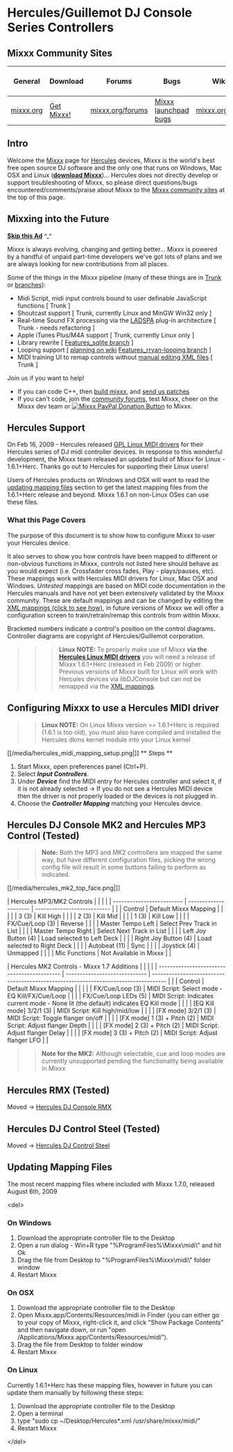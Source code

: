 # Hercules/Guillemot DJ Console Series Controllers

## Mixxx Community Sites

| General                       | Download                                     | Forums                                       | Bugs                                                     | Wiki                                     | IRC                                              | Developer Mailing List                                                               |
| ----------------------------- | -------------------------------------------- | -------------------------------------------- | -------------------------------------------------------- | ---------------------------------------- | ------------------------------------------------ | ------------------------------------------------------------------------------------ |
| [mixxx.org](http://mixxx.org) | [Get Mixxx\!](http://mixxx.org/download.php) | [mixxx.org/forums](http://mixxx.org/forums/) | [Mixxx launchpad bugs](https://bugs.launchpad.net/mixxx) | [mixxx.org/wiki](http://mixxx.org/wiki/) | [\#mixxx on freenode](irc://freenode.net/#mixxx) | [Mixxx-devel mailing list](https://lists.sourceforge.net/lists/listinfo/mixxx-devel) |

## Intro

Welcome the [Mixxx](http://mixxx.org) page for
[Hercules](http://www.hercules.com/) devices, Mixxx is the world's best
free open source DJ software and the only one that runs on Windows, Mac
OSX and Linux (**[download Mixxx](http://mixxx.org/download.php)**)...
Hercules does not directly develop or support troubleshooting of Mixxx,
so please direct questions/bugs encountered/comments/praise about Mixxx
to the [Mixxx community sites](#mixxx-community-sites) at the top of
this page.

## Mixxing into the Future

**[Skip this Ad](#Hercules-Support)** ^\_^

Mixxx is always evolving, changing and getting better... Mixxx is
powered by a handful of unpaid part-time developers we've got lots of
plans and we are always looking for new contributions from all places.

Some of the things in the Mixxx pipeline (many of these things are in
[Trunk](http://mixxx.svn.sourceforge.net/viewvc/mixxx/trunk/mixxx/?view=log)
or
[branches](http://mixxx.svn.sourceforge.net/viewvc/mixxx/branches/?view=log)):

  - Midi Script, midi input controls bound to user definable JavaScript
    functions \[ Trunk \]
  - Shoutcast support \[ Trunk, currently Linux and MinGW Win32 only \]
  - Real-time Sound FX processing via the
    [LADSPA](http://en.wikipedia.org/wiki/LADSPA) plug-in architecture
    \[ Trunk - needs refactoring \]
  - Apple iTunes Plus/M4A support \[ Trunk, currently Linux only \]
  - Library rewrite \[ [Features\_sqlite
    branch](http://mixxx.svn.sourceforge.net/viewvc/mixxx/branches/Features_sqlite/)
    \]
  - Looping support \[ [planning on wiki](looping)
    [Features\_rryan-looping
    branch](http://mixxx.svn.sourceforge.net/viewvc/mixxx/branches/Features_rryan-looping/)
    \]
  - MIDI training UI to remap controls without [manual editing XML
    files](midi_controller_mapping_file_format) \[ Trunk \]

Join us if you want to help\!

  - If you can code C++, then [build mixxx](start#build_mixxx), and
    [send us patches](#mixxx-community-sites)
  - If you can't code, join the [community
    forums](#mixxx-community-sites), test Mixxx, cheer on the Mixxx dev
    team or [![Mixxx PayPal Donation
    Button](https://www.paypal.com/en_GB/i/btn/btn_donate_LG.gif)](https://www.paypal.com/cgi-bin/webscr?cmd=_donations&business=donations%40mixxx%2eorg&lc=GB&item_name=Mixxx&currency_code=USD&bn=PP%2dDonationsBF%3abtn_donateCC_LG%2egif%3aNonHostedGuest)
    to Mixxx.

## Hercules Support

On Feb 16, 2009 - Hercules released [GPL Linux MIDI
drivers](http://ts.hercules.com/eng/index.php?pg=view_files&gid=2&fid=28&pid=215&cid=1#section1)
for their Hercules series of DJ midi controller devices. In response to
this wonderful development, the Mixxx team released an updated build of
Mixxx for Linux - 1.6.1+Herc. <span class="underline">Thanks go out to
Hercules for supporting their Linux users\!</span>

Users of Hercules products on Windows and OSX will want to read the
[updating mapping files](#updating-mapping-files) section to get the
latest mapping files from the 1.6.1+Herc release and beyond. Mixxx 1.6.1
on non-Linux OSes can use these files.

### What this Page Covers

The purpose of this document is to show how to configure Mixxx to user
your Hercules device.

It also serves to show you how controls have been mapped to different or
non-obvious functions in Mixxx, controls not listed here should behave
as you would expect (i.e. Crossfader cross fades, Play - plays/pauses,
etc). These mappings work with Hercules MIDI drivers for Linux, Mac OSX
and Windows. *Untested* mappings are based on MIDI code documentation in
the Hercules manuals and have not yet been extensively validated by the
Mixxx community. These are default mappings and can be changed by
editing the [XML mappings (click to see
how)](midi_controller_mapping_file_format), in future versions of Mixxx
we will offer a configuration screen to train/retrain/remap this
controls from within Mixxx.

Bracketed numbers indicate a control's position on the control diagrams.
Controller diagrams are copyright of Hercules/Guillemot corporation.

> > > **Linux NOTE:** To properly make use of Mixxx **via the [Hercules
> > > Linux MIDI
> > > drivers](http://ts.hercules.com/eng/index.php?pg=view_files&gid=2&fid=28&pid=215&cid=1#section1)**
> > > you will need a release of Mixxx 1.6.1+Herc (released in Feb 2009)
> > > or higher. Previous versions of Mixxx built for Linux will work
> > > with Hercules devices via libDJConsole but can not be remapped via
> > > the [XML mappings](midi_controller_mapping_file_format).

## Configuring Mixxx to use a Hercules MIDI driver

> > **Linux NOTE:** On Linux Mixxx version \>= 1.6.1+Herc is required
> > (1.6.1 is too old), you must also have compiled and installed the
> > Hercules dkms kernel module into your Linux kernel

[[/media/hercules_midi_mapping_setup.png|]] \*\* Steps \*\*

1.  Start Mixxx, open preferences panel (Ctrl+P).
2.  Select ***Input Controllers***.
3.  Under ***Device*** find the MIDI entry for Hercules controller and
    select it, if it is not already selected -\> If you do not see a
    Hercules MIDI device then the driver is not properly loaded or the
    devices is not plugged in.
4.  Choose the ***Controller Mapping*** matching your Hercules device.

## Hercules DJ Console MK2 and Hercules MP3 Control (Tested)

> > **Note:** Both the MP3 and MK2 controllers are mapped the same way,
> > but have different configuration files, picking the wrong config
> > file will result in some buttons failing to perform as indicated.

[[/media/hercules_mk2_top_face.png|]]

| Hercules MP3/MK2 Controls |                       |                             |  |
| ------------------------- | --------------------- | --------------------------- |  |
| Control                   | Default Mixxx Mapping |                             |  |
|                           | 3 (3)                 | Kill High                   |  |
|                           | 2 (3)                 | Kill Mid                    |  |
|                           | 1 (3)                 | Kill Low                    |  |
|                           | FX/Cue/Loop (3)       | Reverse                     |  |
|                           | Master Tempo Left     | Select Prev Track in List   |  |
|                           | Master Tempo Right    | Select Next Track in List   |  |
|                           | Left Joy Button (4)   | Load selected to Left Deck  |  |
|                           | Right Joy Button (4)  | Load selected to Right Deck |  |
|                           | Autobeat (11)         | Sync                        |  |
|                           | Joystick (4)          | Unmapped                    |  |
|                           | Mic Functions         | Not Available in Mixxx      |  |

  
  

| Hercules MK2 Controls - Mixxx 1.7 Additions |                               |                                                                                     |  |
| ------------------------------------------- | ----------------------------- | ----------------------------------------------------------------------------------- |  |
| Control                                     | Default Mixxx Mapping         |                                                                                     |  |
|                                             | FX/Cue/Loop (3)               | MIDI Script: Select mode - EQ Kill/FX/Cue/Loop                                      |  |
|                                             | FX/Cue/Loop LEDs (5)          | MIDI Script: Indicates current mode - None lit (the default) indicates EQ Kill mode |  |
|                                             | \[EQ Kill mode\] 3/2/1 (3)    | MIDI Script: Kill high/mid/low                                                      |  |
|                                             | \[FX mode\] 3/2/1 (3)         | MIDI Script: Toggle flanger on/off                                                  |  |
|                                             | \[FX mode\] 1 (3) + Pitch (2) | MIDI Script: Adjust flanger Depth                                                   |  |
|                                             | \[FX mode\] 2 (3) + Pitch (2) | MIDI Script: Adjust flanger Delay                                                   |  |
|                                             | \[FX mode\] 3 (3) + Pitch (2) | MIDI Script: Adjust flanger LFO                                                     |  |

> > **Note for the MK2:** Although selectable, cue and loop modes are
> > currently unsupported pending the functionality being available in
> > Mixxx

## Hercules RMX (Tested)

Moved -\> [Hercules DJ Console RMX](Hercules%20DJ%20Console%20RMX)

## Hercules DJ Control Steel (Tested)

Moved -\> [Hercules DJ Control Steel](Hercules%20DJ%20Control%20Steel)

## Updating Mapping Files

The most recent mapping files where included with Mixxx 1.7.0, released
August 6th, 2009

\<del\>

### On Windows

1.  Download the appropriate controller file to the Desktop
2.  Open a run dialog - Win+R type "%ProgramFiles%\\Mixxx\\midi\\" and
    hit Ok
3.  Drag the file from Desktop to "%ProgramFiles%\\Mixxx\\midi\\" folder
    window
4.  Restart Mixxx

### On OSX

1.  Download the appropriate controller file to the Desktop
2.  Open Mixxx.app/Contents/Resources/midi in Finder (you can either go
    to your copy of Mixxx, right-click it, and click "Show Package
    Contents" and then navigate down, or run "open
    /Applications/Mixxx.app/Contents/Resources/midi"). 
3.  Drag the file from Desktop to folder window
4.  Restart Mixxx

### On Linux

Currently 1.6.1+Herc has these mapping files, however in future you can
update them manually by following these steps:

1.  Download the appropriate controller file to the Desktop
2.  Open a terminal
3.  type "sudo cp \~/Desktop/Hercules\*.xml /usr/share/mixxx/midi/"
4.  Restart Mixxx

\</del\>
